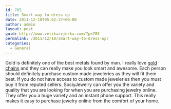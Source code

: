 ```yaml
---
id: 785
title: Smart way to dress up
date: 2011-12-10T05:42:37+00:00
author: admin
layout: post
guid: http://www.velikazvjerka.com/?p=785
permalink: /2011/12/10/smart-way-to-dress-up/
categories:
  - General
---
```

Gold is definitely one of the best metals found by man. I really love [gold chains](http://www.soicyjewelry.com/) and they can really make you look smart and awesome. Each person should definitely purchase custom made jeweleries as they will fit them best. If you do not have access to custom made jeweleries then you must buy it from reputed sellers. SociyJewelry can offer you the variety and quality that you are looking for when you are purchasing jewelry online. They offer you a huge variety and an instant phone support. This really makes it easy to purchase jewelry online from the comfort of your home.